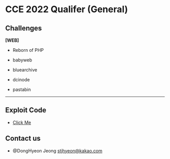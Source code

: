 # CCE 2022 Qualifer (General)

## Challenges

**[WEB]**

- Reborn of PHP

- babyweb

- bluearchive

- dcinode

- pastabin

---

## Exploit Code

- [Click Me](https://github.com/dhje0ng/ctf/tree/main/2022/cce2022/general/exploit)

## Contact us

- @DongHyeon Jeong [stjhyeon@kakao.com](mailto://stjhyeon@kakao.com)